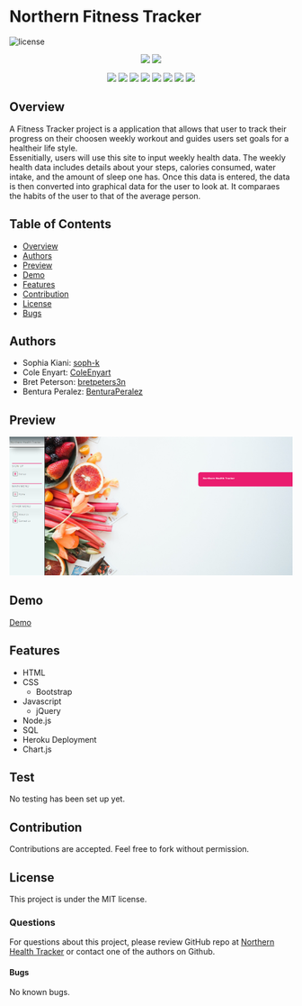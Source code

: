 # Northern Fitness Tracker

![license](https://img.shields.io/badge/license-MIT-red)


<p align="center">
    <img src="https://img.shields.io/github/repo-size/soph-k/fitness-tracker"/>
    <img src="https://img.shields.io/github/last-commit/soph-k/fitness-tracker"/>
</p>
<p align="center">
    <img src="https://img.shields.io/badge/HTML-yellow"/>
    <img src="https://img.shields.io/badge/CSS-gray"/>
    <img src="https://img.shields.io/badge/Bulma-orange"/>
    <img src="https://img.shields.io/badge/Javascript-green"/>
    <img src="https://img.shields.io/badge/jQuery-blue"/>
    <img src="https://img.shields.io/badge/-node.js-red"/>
    <img src="https://img.shields.io/badge/-json-blue"/>
    <img src="https://img.shields.io/badge/-SQL-pink"/>
</p>
   

## Overview
A Fitness Tracker project is a application that allows that user to track their progress on their choosen weekly workout and guides users set goals for a healtheir life style.  
Essenitially, users will use this site to input weekly health data. The weekly health data includes details about your steps, calories consumed, water intake, and the amount of sleep one has. Once this data is entered, the data is then converted into graphical data for the user to look at. It comparaes the habits of the user to that of the average person. 



## Table of Contents
- [Overview](#overview)
- [Authors](#authors)
- [Preview](#preview)
- [Demo](#demo)
- [Features](#features)
- [Contribution](#contribution)
- [License](#license)
- [Bugs](#bugs)


## Authors
- Sophia Kiani: [soph-k](https://github.com/soph-k)
- Cole Enyart: [ColeEnyart](https://github.com/ColeEnyart)
- Bret Peterson: [bretpeters3n](https://github.com/bretpeters3n)
- Bentura Peralez: [BenturaPeralez](https://github.com/BenturaPeralez)


## Preview
![image](./public/images/screenshot.png)

## Demo
[Demo](https://northern-health-tracker1.herokuapp.com/)

## Features
- HTML
- CSS
  - Bootstrap
- Javascript
  - jQuery
- Node.js 
- SQL
- Heroku Deployment
- Chart.js

## Test

No testing has been set up yet. 

## Contribution
Contributions are accepted. Feel free to fork without permission.


## License
This project is under the MIT license.


### Questions
For questions about this project, please review  GitHub repo at [Northern Health Tracker](https://github.com/soph-k/norther-fitness-tracker) or contact one of the authors on Github.


#### Bugs 
No known bugs.